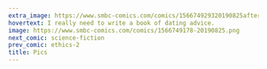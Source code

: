 ```yaml
---
extra_image: https://www.smbc-comics.com/comics/156674929320190825after.png
hovertext: I really need to write a book of dating advice.
image: https://www.smbc-comics.com/comics/1566749178-20190825.png
next_comic: science-fiction
prev_comic: ethics-2
title: Pics
---
```


